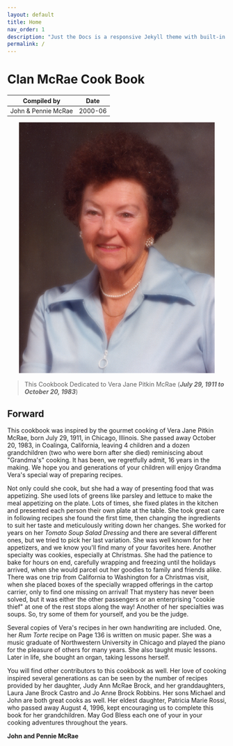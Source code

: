 ```yaml
---
layout: default
title: Home
nav_order: 1
description: "Just the Docs is a responsive Jekyll theme with built-in search that is easily customizable and hosted on GitHub Pages."
permalink: /
---
```


# Clan McRae Cook Book

| Compiled by         | Date    |
| ------------------- | ------- |
| John & Pennie McRae | 2000-06 |

<p style="text-align:center">
    <img src="./resources/images/vera-mcrae.png">
</p>

> This Cookbook Dedicated to Vera Jane Pitkin McRae (***July 29, 1911 to October 20, 1983***)

## Forward

This cookbook was inspired by the gourmet cooking of Vera Jane Pitkin McRae, born July 29, 1911, in Chicago, Illinois.
She passed away October 20, 1983, in Coalinga, California, leaving 4 children and a dozen grandchildren
(two who were born after she died) reminiscing about "Grandma's" cooking. It has been, we regretfully admit,
16 years in the making.
We hope you and generations of your children will enjoy Grandma Vera's special way of preparing recipes.

Not only could she cook, but she had a way of presenting food that was appetizing.
She used lots of greens like parsley and lettuce to make the meal appetizing on the plate.
Lots of times, she fixed plates in the kitchen and presented each person their own plate at the table.
She took great care in following recipes she found the first time, then changing the ingredients to
suit her taste and meticulously writing down her changes. She worked for years on her
*Tomato Soup Salad Dressing* and there are several different ones, but we tried to pick her last
variation. She was well known for her appetizers, and we know you'll find many of your favorites here.
Another specialty was cookies, especially at Christmas. She had the patience to bake for hours on end,
carefully wrapping and freezing until the holidays arrived, when she would parcel out her goodies to
family and friends alike. There was one trip from California to Washington for a Christmas visit, when she
placed boxes of the specially wrapped offerings in the cartop carrier, only to find one missing on arrival!
That mystery has never been solved, but it was either the other passengers or an enterprising "cookie thief"
at one of the rest stops along the way! Another of her specialties was soups. So, try some of them for yourself,
and you be the judge.

Several copies of Vera's recipes in her own handwriting are included. One, her *Rum Torte* recipe on
Page 136 is written on music paper. She was a music graduate of Northwestern University in Chicago and played
the piano for the pleasure of others for many years. She also taught music lessons.
Later in life, she bought an organ, taking lessons herself.

You will find other contributors to this cookbook as well. Her love of cooking inspired several generations
as can be seen by the number of recipes provided by her daughter, Judy Ann McRae Brock, and her
granddaughters, Laura Jane Brock Castro and Jo Anne Brock Robbins. Her sons Michael and John are
both great cooks as well. Her eldest daughter, Patricia Marie Rossi, who passed away August 4, 1996,
kept encouraging us to complete this book for her grandchildren. May God Bless each one of your in your
cooking adventures throughout the years.

**John and Pennie McRae**